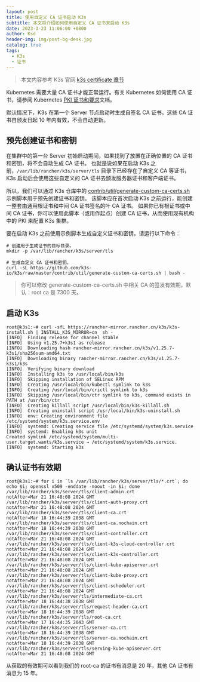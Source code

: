 ```yaml
---
layout: post
title: 使用自定义 CA 证书启动 K3s
subtitle: 本文将介绍如何使用自定义 CA 证书来启动 K3s
date: 2023-3-23 11:06:00 +0800
author: Ksd
header-img: img/post-bg-desk.jpg
catalog: true
tags:
  - K3s
  - 证书
---
```


> 本文内容参考 K3s 官网 [k3s certificate 章节](https://docs.k3s.io/zh/cli/certificate)

Kubernetes 需要大量 CA 证书才能正常运行。有关 Kubernetes 如何使用 CA 证书，请参阅 Kubernetes [PKI 证书和要求](https://kubernetes.io/docs/setup/best-practices/certificates/#all-certificates)文档。

默认情况下，K3s 在第一个 Server 节点启动时生成自签名 CA 证书。这些 CA 证书自颁发日起 10 年内有效，不会自动更新。

## 预先创建证书和密钥

在集群中的第一台 Server 初始启动期间，如果找到了放置在正确位置的 CA 证书和密钥，将不会自动生成 CA 证书。 也就是说如果在启动 K3s 之前，`/var/lib/rancher/k3s/server/tls` 目录下已经存在了自定义 CA 等证书，K3s 启动后会使用这些自定义的 CA 证书去颁发服务器证书和客户端证书。

所以，我们可以通过 K3s 仓库中的 [contrib/util/generate-custom-ca-certs.sh](https://github.com/k3s-io/k3s/blob/master/contrib/util/generate-custom-ca-certs.sh) 示例脚本用于预先创建证书和密钥。 该脚本应在首次启动 K3s 之前运行，能创建一整套由通用根证书和中间 CA 证书签名的叶 CA 证书。 如果你已有根证书或中间 CA 证书，你可以使用此脚本（或用作起点）创建 CA 证书，从而使用现有机构中的 PKI 来配置 K3s 集群。

要在启动 K3s 之前使用示例脚本生成自定义证书和密钥，请运行以下命令：

```
# 创建用于生成证书的目标目录。
mkdir -p /var/lib/rancher/k3s/server/tls

# 生成自定义 CA 证书和密钥。
curl -sL https://github.com/k3s-io/k3s/raw/master/contrib/util/generate-custom-ca-certs.sh | bash -
```

> 你可以修改 generate-custom-ca-certs.sh 中相关 CA 的签发有效期，默认：root ca 是 7300 天。

## 启动 K3s

```
root@k3s1:~# curl -sfL https://rancher-mirror.rancher.cn/k3s/k3s-install.sh | INSTALL_K3S_MIRROR=cn  sh -
[INFO]  Finding release for channel stable
[INFO]  Using v1.25.7+k3s1 as release
[INFO]  Downloading hash rancher-mirror.rancher.cn/k3s/v1.25.7-k3s1/sha256sum-amd64.txt
[INFO]  Downloading binary rancher-mirror.rancher.cn/k3s/v1.25.7-k3s1/k3s
[INFO]  Verifying binary download
[INFO]  Installing k3s to /usr/local/bin/k3s
[INFO]  Skipping installation of SELinux RPM
[INFO]  Creating /usr/local/bin/kubectl symlink to k3s
[INFO]  Creating /usr/local/bin/crictl symlink to k3s
[INFO]  Skipping /usr/local/bin/ctr symlink to k3s, command exists in PATH at /usr/bin/ctr
[INFO]  Creating killall script /usr/local/bin/k3s-killall.sh
[INFO]  Creating uninstall script /usr/local/bin/k3s-uninstall.sh
[INFO]  env: Creating environment file /etc/systemd/system/k3s.service.env
[INFO]  systemd: Creating service file /etc/systemd/system/k3s.service
[INFO]  systemd: Enabling k3s unit
Created symlink /etc/systemd/system/multi-user.target.wants/k3s.service → /etc/systemd/system/k3s.service.
[INFO]  systemd: Starting k3s
```

## 确认证书有效期

```
root@k3s1:~# for i in `ls /var/lib/rancher/k3s/server/tls/*.crt`; do echo $i; openssl x509 -enddate -noout -in $i; done
/var/lib/rancher/k3s/server/tls/client-admin.crt
notAfter=Mar 21 16:48:08 2024 GMT
/var/lib/rancher/k3s/server/tls/client-auth-proxy.crt
notAfter=Mar 21 16:48:08 2024 GMT
/var/lib/rancher/k3s/server/tls/client-ca.crt
notAfter=Mar 18 16:44:39 2038 GMT
/var/lib/rancher/k3s/server/tls/client-ca.nochain.crt
notAfter=Mar 18 16:44:39 2038 GMT
/var/lib/rancher/k3s/server/tls/client-controller.crt
notAfter=Mar 21 16:48:08 2024 GMT
/var/lib/rancher/k3s/server/tls/client-k3s-cloud-controller.crt
notAfter=Mar 21 16:48:08 2024 GMT
/var/lib/rancher/k3s/server/tls/client-k3s-controller.crt
notAfter=Mar 21 16:48:08 2024 GMT
/var/lib/rancher/k3s/server/tls/client-kube-apiserver.crt
notAfter=Mar 21 16:48:08 2024 GMT
/var/lib/rancher/k3s/server/tls/client-kube-proxy.crt
notAfter=Mar 21 16:48:08 2024 GMT
/var/lib/rancher/k3s/server/tls/client-scheduler.crt
notAfter=Mar 21 16:48:08 2024 GMT
/var/lib/rancher/k3s/server/tls/intermediate-ca.crt
notAfter=Mar 18 16:44:38 2038 GMT
/var/lib/rancher/k3s/server/tls/request-header-ca.crt
notAfter=Mar 18 16:44:39 2038 GMT
/var/lib/rancher/k3s/server/tls/root-ca.crt
notAfter=Mar 17 16:44:35 2043 GMT
/var/lib/rancher/k3s/server/tls/server-ca.crt
notAfter=Mar 18 16:44:39 2038 GMT
/var/lib/rancher/k3s/server/tls/server-ca.nochain.crt
notAfter=Mar 18 16:44:39 2038 GMT
/var/lib/rancher/k3s/server/tls/serving-kube-apiserver.crt
notAfter=Mar 21 16:48:08 2024 GMT
```

从获取的有效期可以看到我们的 root-ca 的证书有消息是 20 年，其他 CA 证书有消息为 15 年。
